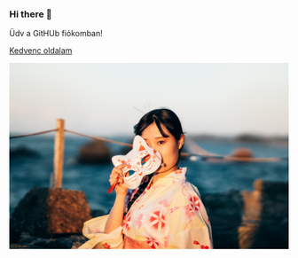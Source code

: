 ### Hi there 👋
Üdv a GitHUb fiókomban!

[Kedvenc oldalam](https://www.emag.hu/)

![Hello](spenser-sembrat-M5e0QDvUPnw-unsplash.jpg)

<!--
**horvathjanka/horvathjanka** is a ✨ _special_ ✨ repository because its `README.md` (this file) appears on your GitHub profile.

Here are some ideas to get you started:

![Hello](spenser-sembrat-M5e0QDvUPnw-unsplash.jpg)

- 🔭 I’m currently working on ...
- 🌱 I’m currently learning ...
- 👯 I’m looking to collaborate on ...
- 🤔 I’m looking for help with ...
- 💬 Ask me about ...
- 📫 How to reach me: ...
- 😄 Pronouns: ...
- ⚡ Fun fact: ...
-->

